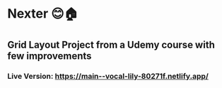 # Nexter 😊🏠
## Grid Layout Project from a Udemy course with few improvements
### Live Version: https://main--vocal-lily-80271f.netlify.app/
